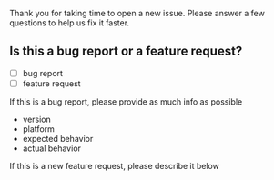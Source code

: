 Thank you for taking time to open a new issue. Please
answer a few questions to help us fix it faster.

## Is this a bug report or a feature request?

- [ ] bug report
- [ ] feature request

If this is a bug report, please provide as much info as possible

- version
- platform
- expected behavior
- actual behavior

If this is a new feature request, please describe it below
